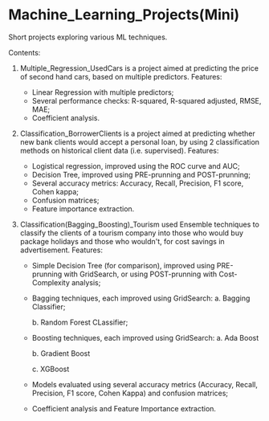 # Machine_Learning_Projects(Mini)
Short projects exploring various ML techniques.

Contents:

1. Multiple_Regression_UsedCars is a project aimed at predicting the price of second hand cars, based on multiple predictors. Features:
    - Linear Regression with multiple predictors;
    - Several performance checks: R-squared, R-squared adjusted, RMSE, MAE;
    - Coefficient analysis.
    
2. Classification_BorrowerClients is a project aimed at predicting whether new bank clients would accept a personal loan, by using 2 classification methods on historical client data (i.e. supervised). Features:
    - Logistical regression, improved using the ROC curve and AUC;
    - Decision Tree, improved using PRE-prunning and POST-prunning;
    - Several accuracy metrics: Accuracy, Recall, Precision, F1 score, Cohen kappa;
    - Confusion matrices;
    - Feature importance extraction.
    
3. Classification(Bagging_Boosting)_Tourism used Ensemble techniques to classify the clients of a tourism company into those who would buy package holidays and those who wouldn't, for cost savings in advertisement. Features:
    - Simple Decision Tree (for comparison), improved using PRE-prunning with GridSearch, or using POST-prunning with Cost-Complexity analysis;
    - Bagging techniques, each improved using GridSearch: 
        a. Bagging Classifier;
        
        b. Random Forest CLassifier;
        
    - Boosting techniques, each improved using GridSearch:
        a. Ada Boost
        
        b. Gradient Boost
        
        c. XGBoost
        
    - Models evaluated using several accuracy metrics (Accuracy, Recall, Precision, F1 score, Cohen Kappa) and confusion matrices;
    - Coefficient analysis and Feature Importance extraction.
   
